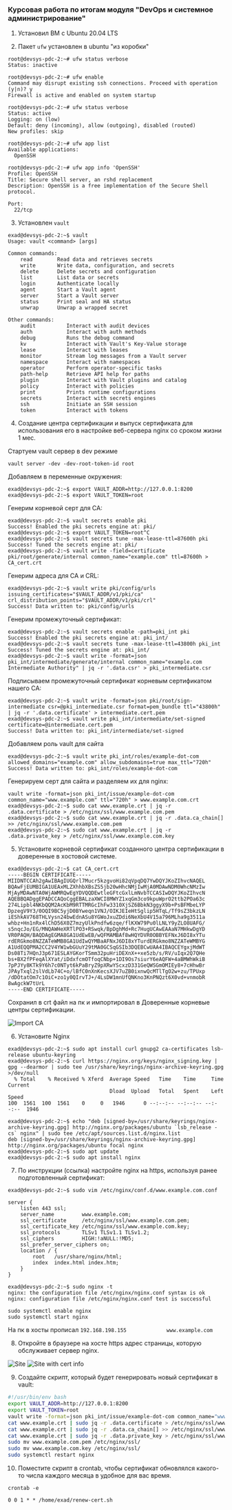 ### Курсовая работа по итогам модуля "DevOps и системное администрирование"

1. Установил ВМ с Ubuntu 20.04 LTS

2. Пакет `ufw` установлен в ubuntu "из коробки"

```
root@devsys-pdc-2:~# ufw status verbose
Status: inactive

root@devsys-pdc-2:~# ufw enable
Command may disrupt existing ssh connections. Proceed with operation (y|n)? y
Firewall is active and enabled on system startup

root@devsys-pdc-2:~# ufw status verbose
Status: active
Logging: on (low)
Default: deny (incoming), allow (outgoing), disabled (routed)
New profiles: skip

root@devsys-pdc-2:~# ufw app list
Available applications:
  OpenSSH

root@devsys-pdc-2:~# ufw app info 'OpenSSH'
Profile: OpenSSH
Title: Secure shell server, an rshd replacement
Description: OpenSSH is a free implementation of the Secure Shell protocol.

Port:
  22/tcp
```

3. Установлен `vault`

```
exad@devsys-pdc-2:~$ vault
Usage: vault <command> [args]

Common commands:
    read        Read data and retrieves secrets
    write       Write data, configuration, and secrets
    delete      Delete secrets and configuration
    list        List data or secrets
    login       Authenticate locally
    agent       Start a Vault agent
    server      Start a Vault server
    status      Print seal and HA status
    unwrap      Unwrap a wrapped secret

Other commands:
    audit          Interact with audit devices
    auth           Interact with auth methods
    debug          Runs the debug command
    kv             Interact with Vault's Key-Value storage
    lease          Interact with leases
    monitor        Stream log messages from a Vault server
    namespace      Interact with namespaces
    operator       Perform operator-specific tasks
    path-help      Retrieve API help for paths
    plugin         Interact with Vault plugins and catalog
    policy         Interact with policies
    print          Prints runtime configurations
    secrets        Interact with secrets engines
    ssh            Initiate an SSH session
    token          Interact with tokens
```

4. Создание центра сертификации и выпуск сертификата для использования его в настройке веб-сервера nginx со сроком жизни 1 мес.

Стартуем vault сервер в dev режиме
```
vault server -dev -dev-root-token-id root
```

Добавляем в переменные окружения:

```
exad@devsys-pdc-2:~$ export VAULT_ADDR=http://127.0.0.1:8200
exad@devsys-pdc-2:~$ export VAULT_TOKEN=root
```

Генерим корневой серт для CA:

```
exad@devsys-pdc-2:~$ vault secrets enable pki
Success! Enabled the pki secrets engine at: pki/
exad@devsys-pdc-2:~$ export VAULT_TOKEN=root^C
exad@devsys-pdc-2:~$ vault secrets tune -max-lease-ttl=87600h pki
Success! Tuned the secrets engine at: pki/
exad@devsys-pdc-2:~$ vault write -field=certificate pki/root/generate/internal common_name="example.com" ttl=87600h > CA_cert.crt
```

Генерим адреса для CA и CRL:

```
exad@devsys-pdc-2:~$ vault write pki/config/urls issuing_certificates="$VAULT_ADDR/v1/pki/ca" crl_distribution_points="$VAULT_ADDR/v1/pki/crl"
Success! Data written to: pki/config/urls
```

Генерим промежуточный сертификат:

```
exad@devsys-pdc-2:~$ vault secrets enable -path=pki_int pki
Success! Enabled the pki secrets engine at: pki_int/
exad@devsys-pdc-2:~$ vault secrets tune -max-lease-ttl=43800h pki_int
Success! Tuned the secrets engine at: pki_int/
exad@devsys-pdc-2:~$ vault write -format=json pki_int/intermediate/generate/internal common_name="example.com Intermediate Authority" | jq -r '.data.csr' > pki_intermediate.csr
```

Подписываем промежуточный сертификат корневым сертификатом нашего CA:

```
exad@devsys-pdc-2:~$ vault write -format=json pki/root/sign-intermediate csr=@pki_intermediate.csr format=pem_bundle ttl="43800h" | jq -r '.data.certificate' > intermediate.cert.pem
exad@devsys-pdc-2:~$ vault write pki_int/intermediate/set-signed certificate=@intermediate.cert.pem
Success! Data written to: pki_int/intermediate/set-signed
```

Добавляем роль vault для сайта

```
exad@devsys-pdc-2:~$ vault write pki_int/roles/example-dot-com allowed_domains="example.com" allow_subdomains=true max_ttl="720h"
Success! Data written to: pki_int/roles/example-dot-com
```

Генерируем серт для сайта и разделяем их для nginx:

```
vault write -format=json pki_int/issue/example-dot-com common_name="www.example.com" ttl="720h" > www.example.com.crt
exad@devsys-pdc-2:~$ sudo cat www.example.crt | jq -r .data.certificate > /etc/nginx/ssl/www.example.com.pem
exad@devsys-pdc-2:~$ sudo cat www.example.crt | jq -r .data.ca_chain[] >> /etc/nginx/ssl/www.example.com.pem
exad@devsys-pdc-2:~$ sudo cat www.example.crt | jq -r .data.private_key > /etc/nginx/ssl/www.example.com.key
```

5. Установите корневой сертификат созданного центра сертификации в доверенные в хостовой системе.

```
exad@devsys-pdc-2:~$ cat CA_cert.crt
-----BEGIN CERTIFICATE-----
MIIDNTCCAh2gAwIBAgIUGQrl7Mucr5kzgvoHi82qVpqDQ7YwDQYJKoZIhvcNAQEL
BQAwFjEUMBIGA1UEAxMLZXhhbXBsZS5jb20wHhcNMjIwMjA0MDAwNDM0WhcNMzIw
MjAyMDAwNTA0WjAWMRQwEgYDVQQDEwtleGFtcGxlLmNvbTCCASIwDQYJKoZIhvcN
AQEBBQADggEPADCCAQoCggEBALzaXWCI8MWYZ1xqGm3co9kpuWprO2ttb2POa63c
274Lipbl4NKbQQM2AcKbM9RTTMRGcIhFw3310XjSZ6BbkN3ggyX9b+PsBFMbeLYP
DpzegV9Y3/0OQI9BC5yjD0BYweqn1VNJ/OIKJEIeHtSglip5HTqL/Tf9sZ3bkzLN
iEShkAV768THLVysn24bwEdnASu8YGWoJxuZDdi6NeXbU4V15a796MLha9g3511a
whbz+Hn1nRx4lChD56X0Z7mzyUlkPndfw6zqe/flKXW79Pu0lLNLY9yZLO8UAFG/
s5nqcJo/EG/MNQAWHeXRTlPO3+RSwqk/BpDghMd+Rc7HugUCAwEAAaN7MHkwDgYD
VR0PAQH/BAQDAgEGMA8GA1UdEwEB/wQFMAMBAf8wHQYDVR0OBBYEFNxJ6DI8xYTu
rdERGkmo8NZZATeWMB8GA1UdIwQYMBaAFNxJ6DI8xYTurdERGkmo8NZZATeWMBYG
A1UdEQQPMA2CC2V4YW1wbGUuY29tMA0GCSqGSIb3DQEBCwUAA4IBAQCEYgxjMdWT
Ds08Ti7HQnJ3p671ESLAYGKorTSmm32puHriDEXnX++xe5zb/s/RV/uIqx2Q7QHe
bs+BX2fPFeqAlXYat/iDdxfcmOTfoqCNbp+1DI9Os7siurY6eAQFW+4aBMWhWkiB
7pPJYy8KTk9Y6h7c0NTyt6kPaBryZ9pXRwYScxzD331GeQWSGmOMIEy8+7cHhwBr
JPAyTxql2slVdLb74C+o/lBfC0nXnKecsXJV7uZB0ixnwQcMTlTgO2w+zu/TPUxp
/dDOtatOm7c1OiC+zo1y0QIrvTJ+/4LsDW1mnUfQNKno3KnPNQzt6X0vd+vnmobR
8wAgckW7tUrL
-----END CERTIFICATE-----
```

Сохранил в crt файл на пк и импортировал в Доверенные корневые центры сертификации.

![Import CA](img/import-ca.png)

6. Установите Nginx

```
exad@devsys-pdc-2:~$ sudo apt install curl gnupg2 ca-certificates lsb-release ubuntu-keyring
exad@devsys-pdc-2:~$ curl https://nginx.org/keys/nginx_signing.key | gpg --dearmor | sudo tee /usr/share/keyrings/nginx-archive-keyring.gpg >/dev/null
  % Total    % Received % Xferd  Average Speed   Time    Time     Time  Current
                                 Dload  Upload   Total   Spent    Left  Speed
100  1561  100  1561    0     0   1946      0 --:--:-- --:--:-- --:--:--  1946

exad@devsys-pdc-2:~$ echo "deb [signed-by=/usr/share/keyrings/nginx-archive-keyring.gpg] http://nginx.org/packages/ubuntu `lsb_release -cs` nginx" | sudo tee /etc/apt/sources.list.d/nginx.list
deb [signed-by=/usr/share/keyrings/nginx-archive-keyring.gpg] http://nginx.org/packages/ubuntu focal nginx
exad@devsys-pdc-2:~$ sudo apt update
exad@devsys-pdc-2:~$ sudo apt install nginx
```

7. По инструкции (ссылка) настройте nginx на https, используя ранее подготовленный сертификат:

```
exad@devsys-pdc-2:~$ sudo vim /etc/nginx/conf.d/www.example.com.conf
```

```
server {
    listen 443 ssl;
    server_name         www.example.com;
    ssl_certificate     /etc/nginx/ssl/www.example.com.pem;
    ssl_certificate_key /etc/nginx/ssl/www.example.com.key;
    ssl_protocols       TLSv1 TLSv1.1 TLSv1.2;
    ssl_ciphers         HIGH:!aNULL:!MD5;
    ssl_prefer_server_ciphers on;
    location / {
        root   /usr/share/nginx/html;
        index  index.html index.htm;
    }
}
```

```
exad@devsys-pdc-2:~$ sudo nginx -t
nginx: the configuration file /etc/nginx/nginx.conf syntax is ok
nginx: configuration file /etc/nginx/nginx.conf test is successful
```

```
sudo systemctl enable nginx
sudo systemctl start nginx
```

На пк в хосты прописал `192.168.198.155             www.example.com`


8. Откройте в браузере на хосте https адрес страницы, которую обслуживает сервер nginx.

![Site](img/nginx-welcome-page.png)
![Site with cert info](nginx-welcome-page2.png)

9. Создайте скрипт, который будет генерировать новый сертификат в vault:

```bash
#!/usr/bin/env bash
export VAULT_ADDR=http://127.0.0.1:8200
export VAULT_TOKEN=root
vault write -format=json pki_int/issue/example-dot-com common_name="www.example.com" ttl="720h" > www.example.com.crt
cat www.example.crt | sudo jq -r .data.certificate > /etc/nginx/ssl/www.example.com.pem
cat www.example.crt | sudo jq -r .data.ca_chain[] >> /etc/nginx/ssl/www.example.com.pem
cat www.example.crt | sudo jq -r .data.private_key > /etc/nginx/ssl/www.example.com.key
sudo mv www.example.com.pem /etc/nginx/ssl/
sudo mv www.example.com.key /etc/nginx/ssl/
sudo systemctl restart nginx
```

10. Поместите скрипт в crontab, чтобы сертификат обновлялся какого-то числа каждого месяца в удобное для вас время.

```
crontab -e

0 0 1 * * /home/exad/renew-cert.sh
```
